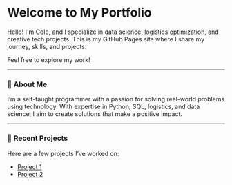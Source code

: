 # Welcome to My Portfolio

Hello! I'm Cole, and I specialize in data science, logistics optimization, and creative tech projects. This is my GitHub Pages site where I share my journey, skills, and projects.

Feel free to explore my work!

---

### 🌱 **About Me**

I’m a self-taught programmer with a passion for solving real-world problems using technology. With expertise in Python, SQL, logistics, and data science, I aim to create solutions that make a positive impact.

---

### 📂 **Recent Projects**
Here are a few projects I’ve worked on:
- [Project 1](link-to-project)
- [Project 2](link-to-project)
